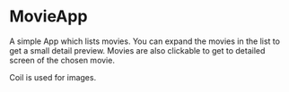 # MovieApp

A simple App which lists movies.
You can expand the movies in the list to get a small detail preview.
Movies are also clickable to get to detailed screen of the chosen movie.

Coil is used for images.
